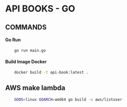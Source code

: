 # API BOOKS - GO

## COMMANDS

#### Go Run
```sh
    go run main.go
```
#### Build Image Docker
```sh
    docker build -t api-book:latest .
```

## AWS make lambda
```sh
    GOOS=linux GOARCH=amd64 go build -o aws/listuser
```